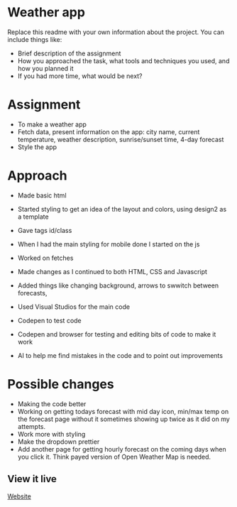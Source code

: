 # Weather app

Replace this readme with your own information about the project. You can include things like:

- Brief description of the assignment
- How you approached the task, what tools and techniques you used, and how you planned it
- If you had more time, what would be next?

# Assignment
- To make a weather app
- Fetch data, present information on the app: city name, current temperature, weather description, sunrise/sunset time, 4-day forecast
- Style the app

# Approach
- Made basic html
- Started styling to get an idea of the layout and colors, using design2 as a template
- Gave tags id/class
- When I had the main styling for mobile done I started on the js
- Worked on fetches
- Made changes as I continued to both HTML, CSS and Javascript
- Added things like changing background, arrows to swwitch between forecasts, 

- Used Visual Studios for the main code
- Codepen to test code
- Codepen and browser for testing and editing bits of code to make it work
- AI to help me find mistakes in the code and to point out improvements

# Possible changes
- Making the code better
- Working on getting todays forecast with mid day icon, min/max temp on the forecast page without it sometimes showing up twice as it did on my attempts.
- Work more with styling
- Make the dropdown prettier
- Add another page for getting hourly forecast on the coming days when you click it. Think payed version of Open Weather Map is needed.



## View it live
[Website](https://weather-app-technigo-linda.netlify.app/)
